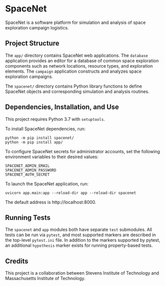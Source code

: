 # SpaceNet

SpaceNet is a software platform for simulation and analysis of space exploration campaign logistics.

## Project Structure

The `app/` directory contains SpaceNet web applications. The `database` application provides an editor for a database of common space exploration components such as network locations, resource types, and exploration elements. The `campaign` application constructs and analyzes space exploration campaigns.

The `spacenet/` directory contains Python library functions to define SpaceNet objects and corresponding simulation and analysis routines.

## Dependencies, Installation, and Use

This project requires Python 3.7 with `setuptools`.

To install SpaceNet dependencies, run:
```shell
python -m pip install spacenet/
python -m pip install app/
```

To configure SpaceNet secrets for administrator accounts, set the following environment variables to their desired 
values:
```
SPACENET_ADMIN_EMAIL
SPACENET_ADMIN_PASSWORD
SPACENET_AUTH_SECRET
```

To launch the SpaceNet application, run:
```shell
uvicorn app.main:app --reload-dir app --reload-dir spacenet
```
The default address is http://localhost:8000.

## Running Tests

The `spacenet` and `app` modules both have separate `test` submodules. All tests can be run via `pytest`,
and most supported markers are described in the top-level `pytest.ini` file. In addition to the markers
supported by pytest, an additional `hypothesis` marker exists for running property-based tests.

## Credits

This project is a collaboration between Stevens Institute of Technology and Massachusetts Institute of Technology.
